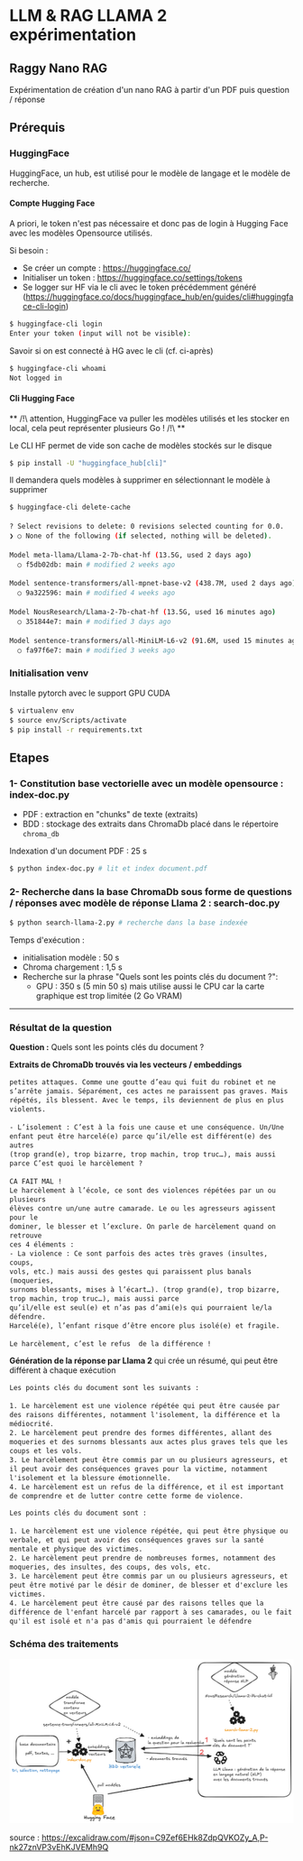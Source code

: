 # LLM & RAG LLAMA 2 expérimentation

## Raggy Nano RAG

Expérimentation de création d'un nano RAG à partir d'un PDF puis question / réponse

## Prérequis

### HuggingFace

HuggingFace, un hub, est utilisé pour le modèle de langage et le modèle de recherche.

#### Compte Hugging Face

A priori, le token n'est pas nécessaire et donc pas de login à Hugging Face avec les modèles Opensource utilisés.

Si besoin :

- Se créer un compte : https://huggingface.co/
- Initialiser un token : https://huggingface.co/settings/tokens
- Se logger sur HF via le cli avec le token précédemment généré (https://huggingface.co/docs/huggingface_hub/en/guides/cli#huggingface-cli-login) 

```bash
$ huggingface-cli login
Enter your token (input will not be visible):
```

Savoir si on est connecté à HG avec le cli (cf. ci-après)

```bash
$ huggingface-cli whoami
Not logged in
```

#### Cli Hugging Face

** /!\ attention, HuggingFace va puller les modèles utilisés et les stocker en local, cela peut représenter plusieurs Go ! /!\ **

Le CLI HF permet de vide son cache de modèles stockés sur le disque 
```bash
$ pip install -U "huggingface_hub[cli]"
```

Il demandera quels modèles à supprimer en sélectionnant le modèle à supprimer

```bash
$ huggingface-cli delete-cache

? Select revisions to delete: 0 revisions selected counting for 0.0.
❯ ○ None of the following (if selected, nothing will be deleted).

Model meta-llama/Llama-2-7b-chat-hf (13.5G, used 2 days ago)
  ○ f5db02db: main # modified 2 weeks ago

Model sentence-transformers/all-mpnet-base-v2 (438.7M, used 2 days ago)
  ○ 9a322596: main # modified 4 weeks ago

Model NousResearch/Llama-2-7b-chat-hf (13.5G, used 16 minutes ago)
  ○ 351844e7: main # modified 3 days ago

Model sentence-transformers/all-MiniLM-L6-v2 (91.6M, used 15 minutes ago)
  ○ fa97f6e7: main # modified 3 weeks ago

```

### Initialisation venv

Installe pytorch avec le support GPU CUDA

```bash
$ virtualenv env
$ source env/Scripts/activate
$ pip install -r requirements.txt
```

## Etapes

### 1- Constitution base vectorielle avec un modèle opensource : index-doc.py

- PDF : extraction en "chunks" de texte (extraits)
- BDD : stockage des extraits dans ChromaDb placé dans le répertoire `chroma_db`

Indexation d'un document PDF : 25 s

```bash
$ python index-doc.py # lit et index document.pdf
```

### 2- Recherche dans la base ChromaDb sous forme de questions / réponses avec modèle de réponse Llama 2 : search-doc.py

```bash
$ python search-llama-2.py # recherche dans la base indexée
```

Temps d'exécution :

- initialisation modèle : 50 s
- Chroma chargement : 1,5 s
- Recherche sur la phrase "Quels sont les points clés du document ?": 
  - GPU : 350 s (5 min 50 s) mais utilise aussi le CPU car la carte graphique est trop limitée (2 Go VRAM)
    
-----------------

### Résultat de la question

**Question :** Quels sont les points clés du document ?

**Extraits de ChromaDb trouvés via les vecteurs / embeddings**

```
petites attaques. Comme une goutte d’eau qui fuit du robinet et ne
s’arrête jamais. Séparément, ces actes ne paraissent pas graves. Mais
répétés, ils blessent. Avec le temps, ils deviennent de plus en plus
violents.

- L’isolement : C’est à la fois une cause et une conséquence. Un/Une
enfant peut être harcelé(e) parce qu’il/elle est différent(e) des autres
(trop grand(e), trop bizarre, trop machin, trop truc…), mais aussi parce C’est quoi le harcèlement ?

CA FAIT MAL !
Le harcèlement à l’école, ce sont des violences répétées par un ou plusieurs
élèves contre un/une autre camarade. Le ou les agresseurs agissent pour le
dominer, le blesser et l’exclure. On parle de harcèlement quand on retrouve
ces 4 éléments :
- La violence : Ce sont parfois des actes très graves (insultes, coups,
vols, etc.) mais aussi des gestes qui paraissent plus banals (moqueries,
surnoms blessants, mises à l’écart…). (trop grand(e), trop bizarre, trop machin, trop truc…), mais aussi parce
qu’il/elle est seul(e) et n’as pas d’ami(e)s qui pourraient le/la défendre.
Harcelé(e), l’enfant risque d’être encore plus isolé(e) et fragile.

Le harcèlement, c’est le refus  de la différence !
```

**Génération de la réponse par Llama 2** qui crée un résumé, qui peut être différent à chaque exécution

```
Les points clés du document sont les suivants :

1. Le harcèlement est une violence répétée qui peut être causée par des raisons différentes, notamment l'isolement, la différence et la médiocrité.
2. Le harcèlement peut prendre des formes différentes, allant des moqueries et des surnoms blessants aux actes plus graves tels que les coups et les vols.
3. Le harcèlement peut être commis par un ou plusieurs agresseurs, et il peut avoir des conséquences graves pour la victime, notamment l'isolement et la blessure émotionnelle.
4. Le harcèlement est un refus de la différence, et il est important de comprendre et de lutter contre cette forme de violence.
```

```
Les points clés du document sont :

1. Le harcèlement est une violence répétée, qui peut être physique ou verbale, et qui peut avoir des conséquences graves sur la santé mentale et physique des victimes.
2. Le harcèlement peut prendre de nombreuses formes, notamment des moqueries, des insultes, des coups, des vols, etc.
3. Le harcèlement peut être commis par un ou plusieurs agresseurs, et peut être motivé par le désir de dominer, de blesser et d'exclure les victimes.
4. Le harcèlement peut être causé par des raisons telles que la différence de l'enfant harcelé par rapport à ses camarades, ou le fait qu'il est isolé et n'a pas d'amis qui pourraient le défendre
```

### Schéma des traitements

![schema-scripts-llm.png](schema-scripts-llm.png)

source : https://excalidraw.com/#json=C9Zef6EHk8ZdpQVKOZy_A,P-nk27znVP3vEhKJVEMh9Q  
